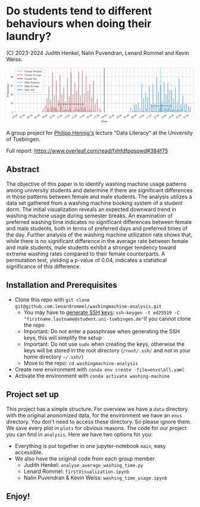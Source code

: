 # Do students tend to different behaviours when doing their laundry?
(C) 2023-2024 Judith Henkel, Nalin Puvendran, Lenard Rommel and Kevin Weiss.


![Alt text](https://github.com/lenardrommel/washingmachine-analysis/blob/main/plots/averaged_distribution.png)

A group project for [Philipp Hennig's](https://uni-tuebingen.de/fakultaeten/mathematisch-naturwissenschaftliche-fakultaet/fachbereiche/informatik/lehrstuehle/methoden-des-maschinellen-lernens/personen/philipp-hennig/) lecture "Data Literacy" at the University of Tuebingen.

Full report: https://www.overleaf.com/read/fxhfdfpqspwd#384f75

## Abstract
The objective of this paper is to identify washing machine usage patterns among university students and determine if there are significant differences in those patterns between female and male students. The analysis utilizes a data set gathered from a washing machine booking system of a student dorm.
The initial visualization reveals an expected downward trend in washing machine usage during semester breaks.
An examination of preferred washing time indicates no significant differences between female and male students, both in terms of preferred days and preferred times of the day.
Further analysis of the washing machine utilization rate shows that, while there is no significant difference in the average rate between female and male students, male students exhibit a stronger tendency toward extreme washing rates compared to their female counterparts. A permutation test, yielding a p-value of 0.04, indicates a statistical significance of this difference.

## Installation and Prerequisites
- Clone this repo with `git clone git@github.com:lenardrommel/washingmachine-analysis.git`
  - You may have to [generate SSH keys](https://kinsta.com/blog/generate-ssh-key/): `ssh-keygen -t ed25519 -C "firstname.lastname@student.uni-tuebingen.de"`if you cannot clone the repo
  - Important: Do not enter a passphrase when generating the SSH keys, this will simplify the setup
  - Important: Do not use `sudo` when creating the keys, otherwise the keys will be stored in the root directory (`/root/.ssh/` and not in your home directory `~/.ssh/`)
  - Move to the repo: `cd washingmachine-analysis`
- Create new environment with `conda env create -file=envs\all.yaml`
- Activate the environment with `conda activate washing-machine`

## Project set up
This project has a simple structure. For overview we have a `data` directory with the original anonomized data, 
for the environment we have an `envs` directory. You don't need to access these directory. So please ignore them.
We save every plot in `plots` for obvious reasons. The code for our project you can find in `analysis`.
Here we have two options for you:
- Everything is put together in one jupyter-notebook `main`, easy accessible.
- We also have the original code from each group member.
  - Judith Henkel: `analyse_average_washing_time.py`
  - Lenard Rommel: `firstVisualization.ipynb`
  - Nalin Puvendran & Kevin Weiss: `washing_time_usage.ipynb`

## Enjoy!

